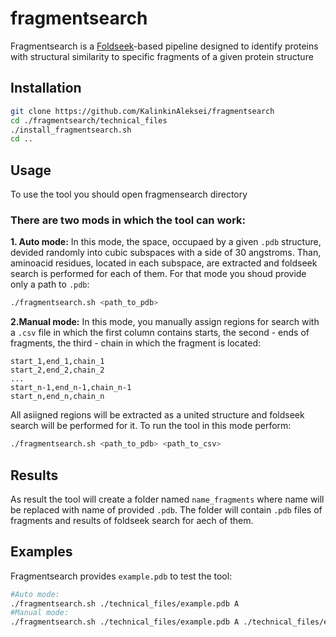 # fragmentsearch
Fragmentsearch is a [Foldseek](https://github.com/steineggerlab/foldseek)-based pipeline designed to identify proteins with structural similarity to specific fragments of a given protein structure

## Installation
```bash
git clone https://github.com/KalinkinAleksei/fragmentsearch
cd ./fragmentsearch/technical_files
./install_fragmentsearch.sh
cd ..
```
## Usage

To use the tool you should open fragmensearch directory

### There are two mods in which the tool can work:
**1. Auto mode:** In this mode, the space, occupaed by a given `.pdb` structure, devided randomly into cubic subspaces with a side of 30 angstroms. Than, aminoacid residues, located in each subspace, are extracted and foldseek search is performed for each of them. For that mode you shoud provide only a path to `.pdb`:
```bash
./fragmentsearch.sh <path_to_pdb>
```
**2.Manual mode:** In this mode, you manually assign regions for search with a `.csv` file in which the first column contains starts, the second - ends of fragments, the third - chain in which the fragment is located:
```
start_1,end_1,chain_1
start_2,end_2,chain_2
...
start_n-1,end_n-1,chain_n-1
start_n,end_n,chain_n
```
All asiigned regions will be extracted as a united structure and foldseek search will be performed for it. To run the tool in this mode perform:
```bash
./fragmentsearch.sh <path_to_pdb> <path_to_csv>
```
## Results
As result the tool will create a folder named `name_fragments` where name will be replaced with name of provided `.pdb`. The folder will contain `.pdb` files of fragments and results of foldseek search for aech of them.

## Examples
Fragmentsearch provides `example.pdb` to test the tool:
```bash
#Auto mode:
./fragmentsearch.sh ./technical_files/example.pdb A
#Manual mode:
./fragmentsearch.sh ./technical_files/example.pdb A ./technical_files/example.csv
```